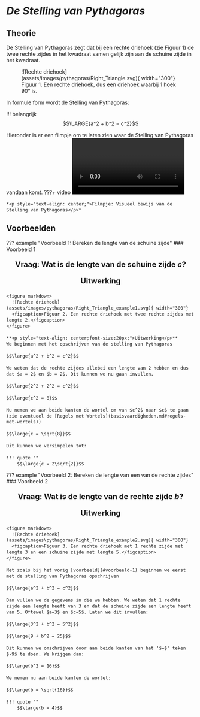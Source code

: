 # *De Stelling van Pythagoras*
## **Theorie**

De Stelling van Pythagoras zegt dat bij een rechte driehoek (zie Figuur 1) de twee rechte zijdes in het kwadraat samen gelijk zijn aan de schuine zijde in het kwadraat.

<figure markdown>
  ![Rechte driehoek](assets/images/pythagoras/Right_Triangle.svg){ width="300"}
  <figcaption>Figuur 1. Een rechte driehoek, dus een driehoek waarbij 1 hoek 90° is.</figcaption>
</figure>

In formule form wordt de Stelling van Pythagoras:

!!! belangrijk
    $$\LARGE{a^2 + b^2 = c^2}$$

Hieronder is er een filmpje om te laten zien waar de Stelling van Pythagoras vandaan komt.
???+ video
    <video controls>
      <source src="../assets/videos/Pythagoras.mp4" type="video/mp4">
    </video>

    *<p style="text-align: center;">Filmpje: Visueel bewijs van de Stelling van Pythagoras</p>*

## **Voorbeelden**
??? example "Voorbeeld 1: Bereken de lengte van de schuine zijde"
    ### Voorbeeld 1
    **<p style="text-align: center;font-size:20px;">Vraag: Wat is de lengte van de schuine zijde $c$?</p>**
        **<p style="text-align: center;font-size:20px;">Uitwerking</p>**
    
    <figure markdown>
      ![Rechte driehoek](assets/images/pythagoras/Right_Triangle_example1.svg){ width="300"}
      <figcaption>Figuur 2. Een rechte driehoek met twee rechte zijdes met lengte 2.</figcaption>
    </figure>

    **<p style="text-align: center;font-size:20px;">Uitwerking</p>**
    We beginnen met het opschrijven van de stelling van Pythagoras

    $$\large{a^2 + b^2 = c^2}$$

    We weten dat de rechte zijdes allebei een lengte van 2 hebben en dus dat $a = 2$ en $b = 2$. Dit kunnen we nu gaan invullen.

    $$\large{2^2 + 2^2 = c^2}$$

    $$\large{c^2 = 8}$$

    Nu nemen we aan beide kanten de wortel om van $c^2$ naar $c$ te gaan (zie eventueel de [Regels met Wortels](basisvaardigheden.md#regels-met-wortels))

    $$\large{c = \sqrt{8}}$$

    Dit kunnen we versimpelen tot:

    !!! quote ""
        $$\large{c = 2\sqrt{2}}$$
    
     

??? example "Voorbeeld 2: Bereken de lengte van een van de rechte zijdes"
    ### Voorbeeld 2
    **<p style="text-align: center;font-size:20px;">Vraag: Wat is de lengte van de rechte zijde $b$?</p>**
    **<p style="text-align: center;font-size:20px;">Uitwerking</p>** 

    <figure markdown>
      ![Rechte driehoek](assets/images\pythagoras/Right_Triangle_example2.svg){ width="300"}
      <figcaption>Figuur 3. Een rechte driehoek met 1 rechte zijde met lengte 3 en een schuine zijde met lengte 5.</figcaption>
    </figure>

    Net zoals bij het vorig [voorbeeld](#voorbeeld-1) beginnen we eerst met de stelling van Pythagoras opschrijven

    $$\large{a^2 + b^2 = c^2}$$

    Dan vullen we de gegevens in die we hebben. We weten dat 1 rechte zijde een lengte heeft van 3 en dat de schuine zijde een lengte heeft van 5. Oftewel $a=3$ en $c=5$. Laten we dit invullen:

    $$\large{3^2 + b^2 = 5^2}$$

    $$\large{9 + b^2 = 25}$$

    Dit kunnen we omschrijven door aan beide kanten van het '$=$' teken $-9$ te doen. We krijgen dan:

    $$\large{b^2 = 16}$$

    We nemen nu aan beide kanten de wortel:

    $$\large{b = \sqrt{16}}$$

    !!! quote ""
        $$\large{b = 4}$$ 
